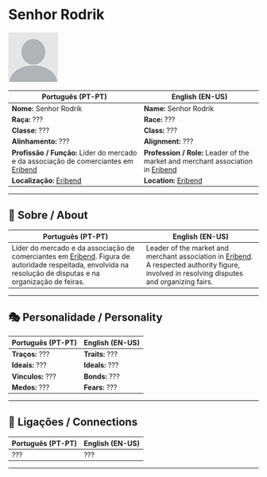 # Senhor Rodrik

![Senhor Rodrik](docs/assets/npc/npc_blank.png)

| **Português (PT-PT)** | **English (EN-US)** |
| --------------------- | ------------------- |
| **Nome:** Senhor Rodrik | **Name:** Senhor Rodrik |
| **Raça:** ??? | **Race:** ??? |
| **Classe:** ??? | **Class:** ??? |
| **Alinhamento:** ??? | **Alignment:** ??? |
| **Profissão / Função:** Líder do mercado e da associação de comerciantes em [Eribend](eribend.md) | **Profession / Role:** Leader of the market and merchant association in [Eribend](eribend.md) |
| **Localização:** [Eribend](eribend.md) | **Location:** [Eribend](eribend.md) |

---

## 📖 Sobre / About

| **Português (PT-PT)** | **English (EN-US)** |
| --------------------- | ------------------- |
| Líder do mercado e da associação de comerciantes em [Eribend](eribend.md). Figura de autoridade respeitada, envolvida na resolução de disputas e na organização de feiras. | Leader of the market and merchant association in [Eribend](eribend.md). A respected authority figure, involved in resolving disputes and organizing fairs. |

---

## 🎭 Personalidade / Personality

| **Português (PT-PT)** | **English (EN-US)** |
| --------------------- | ------------------- |
| **Traços:** ??? | **Traits:** ??? |
| **Ideais:** ??? | **Ideals:** ??? |
| **Vínculos:** ??? | **Bonds:** ??? |
| **Medos:** ??? | **Fears:** ??? |

---

## 🔗 Ligações / Connections

| **Português (PT-PT)** | **English (EN-US)** |
| --------------------- | ------------------- |
| ??? | ??? |

---

